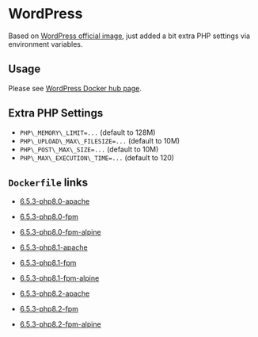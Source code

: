 # WordPress

Based on [WordPress official image](https://hub.docker.com/_/wordpress/), just added a bit extra PHP settings via environment variables.

## Usage

Please see [WordPress Docker hub page](https://hub.docker.com/_/wordpress/).

## Extra PHP Settings

- `PHP\_MEMORY\_LIMIT=...` (default to 128M)
- `PHP\_UPLOAD\_MAX\_FILESIZE=...` (default to 10M)
- `PHP\_POST\_MAX\_SIZE=...` (default to 10M)
- `PHP\_MAX\_EXECUTION\_TIME=...` (default to 120)

## `Dockerfile` links

- [6.5.3-php8.0-apache](https://github.com/alwynpan/docker-wordpress/blob/master/Dockerfile.php8.0-apache)
- [6.5.3-php8.0-fpm](https://github.com/alwynpan/docker-wordpress/blob/master/Dockerfile.php8.0-fpm)
- [6.5.3-php8.0-fpm-alpine](https://github.com/alwynpan/docker-wordpress/blob/master/Dockerfile.php8.0-fpm-alpine)

- [6.5.3-php8.1-apache](https://github.com/alwynpan/docker-wordpress/blob/master/Dockerfile.php8.1-apache)
- [6.5.3-php8.1-fpm](https://github.com/alwynpan/docker-wordpress/blob/master/Dockerfile.php8.1-fpm)
- [6.5.3-php8.1-fpm-alpine](https://github.com/alwynpan/docker-wordpress/blob/master/Dockerfile.php8.1-fpm-alpine)

- [6.5.3-php8.2-apache](https://github.com/alwynpan/docker-wordpress/blob/master/Dockerfile.php8.2-apache)
- [6.5.3-php8.2-fpm](https://github.com/alwynpan/docker-wordpress/blob/master/Dockerfile.php8.2-fpm)
- [6.5.3-php8.2-fpm-alpine](https://github.com/alwynpan/docker-wordpress/blob/master/Dockerfile.php8.2-fpm-alpine)
